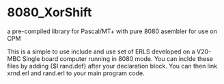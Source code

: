 # 8080_XorShift
a pre-compiled library for Pascal/MT+ with pure 8080 asembler for use on CPM


This is a simple to use include and use set of ERLS developed on a V20-MBC Single board computer running in 8080 mode.
You can inclde these files by adding {$I rand.def} after your declaration block.  You can then link xrnd.erl and rand.erl
to your main program code.
